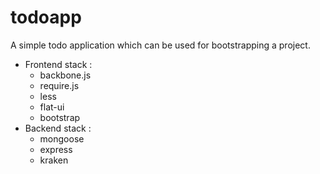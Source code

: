 # todoapp

A simple todo application which can be used for bootstrapping a project.

- Frontend stack : 
  - backbone.js
  - require.js
  - less
  - flat-ui
  - bootstrap
- Backend stack : 
  - mongoose
  - express
  - kraken
